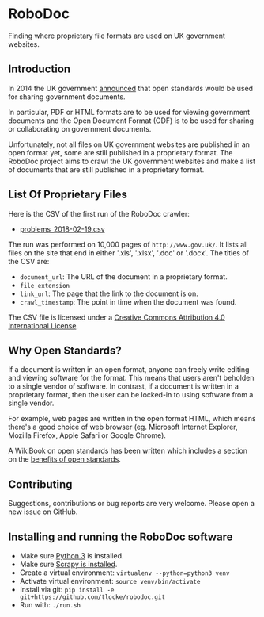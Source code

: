 # RoboDoc

Finding where proprietary file formats are used on UK government websites.


## Introduction

In 2014 the UK government [announced](https://www.gov.uk/government/news/open-document-formats-selected-to-meet-user-needs) that open standards would be used
for sharing government documents.

In particular, PDF or HTML formats are to be used for viewing government
documents and the Open Document Format (ODF) is to be used for sharing or
collaborating on government documents.

Unfortunately, not all files on UK government websites are published in an open
format yet, some are still published in a proprietary format. The RoboDoc
project aims to crawl the UK government websites and make a list of documents
that are still published in a proprietary format.


## List Of Proprietary Files

Here is the CSV of the first run of the RoboDoc crawler:

* [problems\_2018-02-19.csv](https://tlocke.github.io/robodoc/problems_2018-02-19.csv)

The run was performed on 10,000 pages of `http://www.gov.uk/`. It lists all
files on the site that end in either '.xls', '.xlsx', '.doc' or '.docx'. The
titles of the CSV are:

* `document_url`: The URL of the document in a proprietary format.
* `file_extension`
* `link_url`: The page that the link to the document is on.
* `crawl_timestamp`: The point in time when the document was found.

The CSV file is licensed under a
[Creative Commons Attribution 4.0 International License](http://creativecommons.org/licenses/by/4.0/).


## Why Open Standards?

If a document is written in an open format, anyone can freely write editing
and viewing software for the format. This means that users aren't beholden to a
single vendor of software. In contrast, if a document is written in a
proprietary format, then the user can be locked-in to using software from a
single vendor.

For example, web pages are written in the open format HTML, which means there's
a good choice of web browser (eg. Microsoft Internet Explorer, Mozilla Firefox,
Apple Safari or Google Chrome).

A WikiBook on open standards has been written which includes a section on the
[benefits of open standards](https://en.wikibooks.org/wiki/FOSS_Open_Standards/Importance_and_Benefits_of_Open_Standards).


## Contributing

Suggestions, contributions or bug reports are very welcome. Please open a new
issue on GitHub.


## Installing and running the RoboDoc software

* Make sure [Python 3](https://www.python.org/) is installed.
* Make sure
  [Scrapy is installed](https://doc.scrapy.org/en/latest/intro/install.html).
* Create a virtual environment: `virtualenv --python=python3 venv`
* Activate virtual environment: `source venv/bin/activate`
* Install via git: `pip install -e git+https://github.com/tlocke/robodoc.git`
* Run with: `./run.sh`
